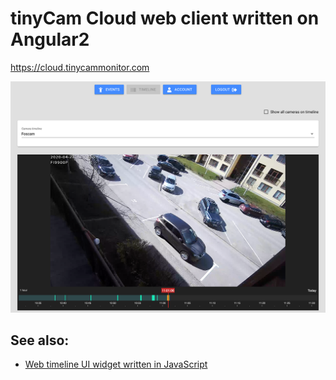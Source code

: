 # tinyCam Cloud web client written on Angular2
https://cloud.tinycammonitor.com

![Screenshot](docs/images/tinycamcloud-client-web-screenshot1.png?raw=true "Screenshot")

## See also:
- [Web timeline UI widget written in JavaScript](https://github.com/alexeyvasilyev/timeline-ui-web)
